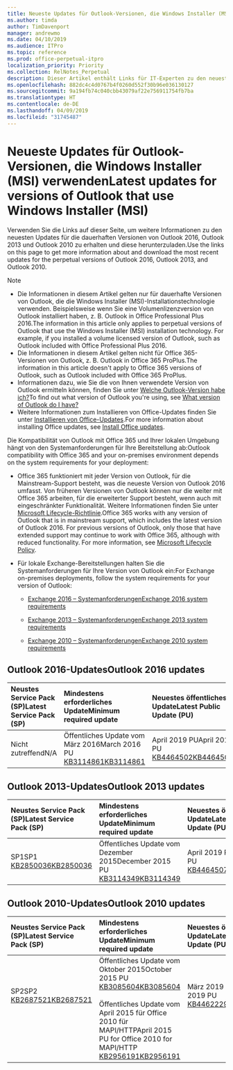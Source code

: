 ```yaml
---
title: Neueste Updates für Outlook-Versionen, die Windows Installer (MSI) verwenden
ms.author: timda
author: TimDavenport
manager: andrewmo
ms.date: 04/10/2019
ms.audience: ITPro
ms.topic: reference
ms.prod: office-perpetual-itpro
localization_priority: Priority
ms.collection: RelNotes_Perpetual
description: Dieser Artikel enthält Links für IT-Experten zu den neuesten Updateinformationen für dauerhafte Versionen von Outlook 2016, Outlook 2013 und Outlook 2010
ms.openlocfilehash: 882dc4c4d0767b4f0260d552f30b96e036130127
ms.sourcegitcommit: 9a194fb74c040cbb43079af22e756911754fb7ba
ms.translationtype: HT
ms.contentlocale: de-DE
ms.lasthandoff: 04/09/2019
ms.locfileid: "31745487"
---
```

# <a name="latest-updates-for-versions-of-outlook-that-use-windows-installer-msi"></a><span data-ttu-id="b1b12-103">Neueste Updates für Outlook-Versionen, die Windows Installer (MSI) verwenden</span><span class="sxs-lookup"><span data-stu-id="b1b12-103">Latest updates for versions of Outlook that use Windows Installer (MSI)</span></span>

<span data-ttu-id="b1b12-104">Verwenden Sie die Links auf dieser Seite, um weitere Informationen zu den neuesten Updates für die dauerhaften Versionen von Outlook 2016, Outlook 2013 und Outlook 2010 zu erhalten und diese herunterzuladen.</span><span class="sxs-lookup"><span data-stu-id="b1b12-104">Use the links on this page to get more information about and download the most recent updates for the perpetual versions of Outlook 2016, Outlook 2013, and Outlook 2010.</span></span>
  
> [!NOTE]
> - <span data-ttu-id="b1b12-p101">Die Informationen in diesem Artikel gelten nur für dauerhafte Versionen von Outlook, die die Windows Installer (MSI)-Installationstechnologie verwenden. Beispielsweise wenn Sie eine Volumenlizenzversion von Outlook installiert haben, z. B. Outlook in Office Professional Plus 2016.</span><span class="sxs-lookup"><span data-stu-id="b1b12-p101">The information in this article only applies to perpetual versions of Outlook that use the Windows Installer (MSI) installation technology. For example, if you installed a volume licensed version of Outlook, such as Outlook included with Office Professional Plus 2016.</span></span>
> - <span data-ttu-id="b1b12-107">Die Informationen in diesem Artikel gelten nicht für Office 365-Versionen von Outlook, z. B. Outlook in Office 365 ProPlus.</span><span class="sxs-lookup"><span data-stu-id="b1b12-107">The information in this article doesn't apply to Office 365 versions of Outlook, such as Outlook included with Office 365 ProPlus.</span></span>
> - <span data-ttu-id="b1b12-108">Informationen dazu, wie Sie die von Ihnen verwendete Version von Outlook ermitteln können, finden Sie unter [Welche Outlook-Version habe ich?](https://support.office.com/article/b3a9568c-edb5-42b9-9825-d48d82b2257c)</span><span class="sxs-lookup"><span data-stu-id="b1b12-108">To find out what version of Outlook you're using, see [What version of Outlook do I have?](https://support.office.com/article/b3a9568c-edb5-42b9-9825-d48d82b2257c)</span></span>
> - <span data-ttu-id="b1b12-109">Weitere Informationen zum Installieren von Office-Updates finden Sie unter [Installieren von Office-Updates](https://support.office.com/article/2ab296f3-7f03-43a2-8e50-46de917611c5).</span><span class="sxs-lookup"><span data-stu-id="b1b12-109">For more information about installing Office updates, see [Install Office updates](https://support.office.com/article/2ab296f3-7f03-43a2-8e50-46de917611c5).</span></span> 
  
<span data-ttu-id="b1b12-110">Die Kompatibilität von Outlook mit Office 365 und Ihrer lokalen Umgebung hängt von den Systemanforderungen für Ihre Bereitstellung ab:</span><span class="sxs-lookup"><span data-stu-id="b1b12-110">Outlook compatibility with Office 365 and your on-premises environment depends on the system requirements for your deployment:</span></span>
  
- <span data-ttu-id="b1b12-p102">Office 365 funktioniert mit jeder Version von Outlook, für die Mainstream-Support besteht, was die neueste Version von Outlook 2016 umfasst. Von früheren Versionen von Outlook können nur die weiter mit Office 365 arbeiten, für die erweiterter Support besteht, wenn auch mit eingeschränkter Funktionalität. Weitere Informationen finden Sie unter [Microsoft Lifecycle-Richtlinie](https://support.microsoft.com/lifecycle).</span><span class="sxs-lookup"><span data-stu-id="b1b12-p102">Office 365 works with any version of Outlook that is in mainstream support, which includes the latest version of Outlook 2016. For previous versions of Outlook, only those that have extended support may continue to work with Office 365, although with reduced functionality. For more information, see [Microsoft Lifecycle Policy](https://support.microsoft.com/lifecycle).</span></span>
    
- <span data-ttu-id="b1b12-114">Für lokale Exchange-Bereitstellungen halten Sie die Systemanforderungen für Ihre Version von Outlook ein:</span><span class="sxs-lookup"><span data-stu-id="b1b12-114">For Exchange on-premises deployments, follow the system requirements for your version of Outlook:</span></span>
    
  - [<span data-ttu-id="b1b12-115">Exchange 2016 – Systemanforderungen</span><span class="sxs-lookup"><span data-stu-id="b1b12-115">Exchange 2016 system requirements</span></span>](https://docs.microsoft.com/Exchange/plan-and-deploy/system-requirements)
    
  - [<span data-ttu-id="b1b12-116">Exchange 2013 – Systemanforderungen</span><span class="sxs-lookup"><span data-stu-id="b1b12-116">Exchange 2013 system requirements</span></span>](https://docs.microsoft.com/exchange/exchange-2013-system-requirements-exchange-2013-help)
    
  - [<span data-ttu-id="b1b12-117">Exchange 2010 – Systemanforderungen</span><span class="sxs-lookup"><span data-stu-id="b1b12-117">Exchange 2010 system requirements</span></span>](https://docs.microsoft.com/previous-versions/office/exchange-server-2010/aa996719(v=exchg.141))

   
## <a name="outlook-2016-updates"></a><span data-ttu-id="b1b12-118">Outlook 2016-Updates</span><span class="sxs-lookup"><span data-stu-id="b1b12-118">Outlook 2016 updates</span></span>

|**<span data-ttu-id="b1b12-119">Neustes Service Pack (SP)</span><span class="sxs-lookup"><span data-stu-id="b1b12-119">Latest Service Pack (SP)</span></span>**|**<span data-ttu-id="b1b12-120">Mindestens erforderliches Update</span><span class="sxs-lookup"><span data-stu-id="b1b12-120">Minimum required update</span></span>**|**<span data-ttu-id="b1b12-121">Neuestes öffentliches Update</span><span class="sxs-lookup"><span data-stu-id="b1b12-121">Latest Public Update (PU)</span></span>**|
|:-----|:-----|:-----|
|<span data-ttu-id="b1b12-122">Nicht zutreffend</span><span class="sxs-lookup"><span data-stu-id="b1b12-122">N/A</span></span>  <br/> |<span data-ttu-id="b1b12-123">Öffentliches Update vom März 2016</span><span class="sxs-lookup"><span data-stu-id="b1b12-123">March 2016 PU</span></span> <br/>[<span data-ttu-id="b1b12-124">KB3114861</span><span class="sxs-lookup"><span data-stu-id="b1b12-124">KB3114861</span></span>](https://support.microsoft.com/help/3114861) <br/> |<span data-ttu-id="b1b12-125">April 2019 PU</span><span class="sxs-lookup"><span data-stu-id="b1b12-125">April 2019 PU</span></span> <br/>[<span data-ttu-id="b1b12-126">KB4464502</span><span class="sxs-lookup"><span data-stu-id="b1b12-126">KB4464502</span></span>](https://support.microsoft.com/help/4464502) 

## <a name="outlook-2013-updates"></a><span data-ttu-id="b1b12-127">Outlook 2013-Updates</span><span class="sxs-lookup"><span data-stu-id="b1b12-127">Outlook 2013 updates</span></span>

|**<span data-ttu-id="b1b12-128">Neustes Service Pack (SP)</span><span class="sxs-lookup"><span data-stu-id="b1b12-128">Latest Service Pack (SP)</span></span>**|**<span data-ttu-id="b1b12-129">Mindestens erforderliches Update</span><span class="sxs-lookup"><span data-stu-id="b1b12-129">Minimum required update</span></span>**|**<span data-ttu-id="b1b12-130">Neuestes öffentliches Update</span><span class="sxs-lookup"><span data-stu-id="b1b12-130">Latest Public Update (PU)</span></span>**|
|:-----|:-----|:-----|
|<span data-ttu-id="b1b12-131">SP1</span><span class="sxs-lookup"><span data-stu-id="b1b12-131">SP1</span></span>  <br/>[<span data-ttu-id="b1b12-132">KB2850036</span><span class="sxs-lookup"><span data-stu-id="b1b12-132">KB2850036</span></span>](https://go.microsoft.com/fwlink/p/?LinkId=512538) <br/> |<span data-ttu-id="b1b12-133">Öffentliches Update vom Dezember 2015</span><span class="sxs-lookup"><span data-stu-id="b1b12-133">December 2015 PU</span></span> <br/>[<span data-ttu-id="b1b12-134">KB3114349</span><span class="sxs-lookup"><span data-stu-id="b1b12-134">KB3114349</span></span>](https://support.microsoft.com/kb/3114349) <br/> |<span data-ttu-id="b1b12-135">April 2019 PU</span><span class="sxs-lookup"><span data-stu-id="b1b12-135">April 2019 PU</span></span> <br/>[<span data-ttu-id="b1b12-136">KB4464507</span><span class="sxs-lookup"><span data-stu-id="b1b12-136">KB4464507</span></span>](https://support.microsoft.com/help/4464507)  |
   
## <a name="outlook-2010-updates"></a><span data-ttu-id="b1b12-137">Outlook 2010-Updates</span><span class="sxs-lookup"><span data-stu-id="b1b12-137">Outlook 2010 updates</span></span>

|**<span data-ttu-id="b1b12-138">Neustes Service Pack (SP)</span><span class="sxs-lookup"><span data-stu-id="b1b12-138">Latest Service Pack (SP)</span></span>**|**<span data-ttu-id="b1b12-139">Mindestens erforderliches Update</span><span class="sxs-lookup"><span data-stu-id="b1b12-139">Minimum required update</span></span>**|**<span data-ttu-id="b1b12-140">Neuestes öffentliches Update</span><span class="sxs-lookup"><span data-stu-id="b1b12-140">Latest Public Update (PU)</span></span>**|
|:-----|:-----|:-----|
|<span data-ttu-id="b1b12-141">SP2</span><span class="sxs-lookup"><span data-stu-id="b1b12-141">SP2</span></span> <br/>[<span data-ttu-id="b1b12-142">KB2687521</span><span class="sxs-lookup"><span data-stu-id="b1b12-142">KB2687521</span></span>](https://go.microsoft.com/fwlink/p/?LinkId=512542) <br><br><br><br/> |<span data-ttu-id="b1b12-143">Öffentliches Update vom Oktober 2015</span><span class="sxs-lookup"><span data-stu-id="b1b12-143">October 2015 PU</span></span> <br/> [<span data-ttu-id="b1b12-144">KB3085604</span><span class="sxs-lookup"><span data-stu-id="b1b12-144">KB3085604</span></span>](https://support.microsoft.com/kb/3085604) <br/><br/>  <span data-ttu-id="b1b12-145">Öffentliches Update vom April 2015 für Office 2010 für MAPI/HTTP</span><span class="sxs-lookup"><span data-stu-id="b1b12-145">April 2015 PU for Office 2010 for MAPI/HTTP</span></span> <br/> [<span data-ttu-id="b1b12-146">KB2956191</span><span class="sxs-lookup"><span data-stu-id="b1b12-146">KB2956191</span></span>](https://support.microsoft.com/en-us/help/2956191/april-14-2015-update-for-office-2010-kb2956191) <br/> |<span data-ttu-id="b1b12-147">März 2019 PU</span><span class="sxs-lookup"><span data-stu-id="b1b12-147">March 2019 PU</span></span> <br/>[<span data-ttu-id="b1b12-148">KB4462229</span><span class="sxs-lookup"><span data-stu-id="b1b12-148">KB4462229</span></span>](https://support.microsoft.com/help/4462229) <br><br><br><br/>|
   

